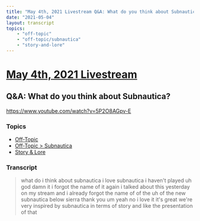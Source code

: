 ```yaml
---
title: "May 4th, 2021 Livestream Q&A: What do you think about Subnautica?"
date: "2021-05-04"
layout: transcript
topics:
    - "off-topic"
    - "off-topic/subnautica"
    - "story-and-lore"
---
```

# [May 4th, 2021 Livestream](../2021-05-04.md)
## Q&A: What do you think about Subnautica?
https://www.youtube.com/watch?v=5P2O8AGpv-E

### Topics
* [Off-Topic](../topics/off-topic.md)
* [Off-Topic > Subnautica](../topics/off-topic/subnautica.md)
* [Story & Lore](../topics/story-and-lore.md)

### Transcript

> what do i think about subnautica i love subnautica i haven't played uh god damn it i forgot the name of it again i talked about this yesterday on my stream and i already forgot the name of of the uh of the new subnautica below sierra thank you um yeah no i love it it's great we're very inspired by subnautica in terms of story and like the presentation of that
